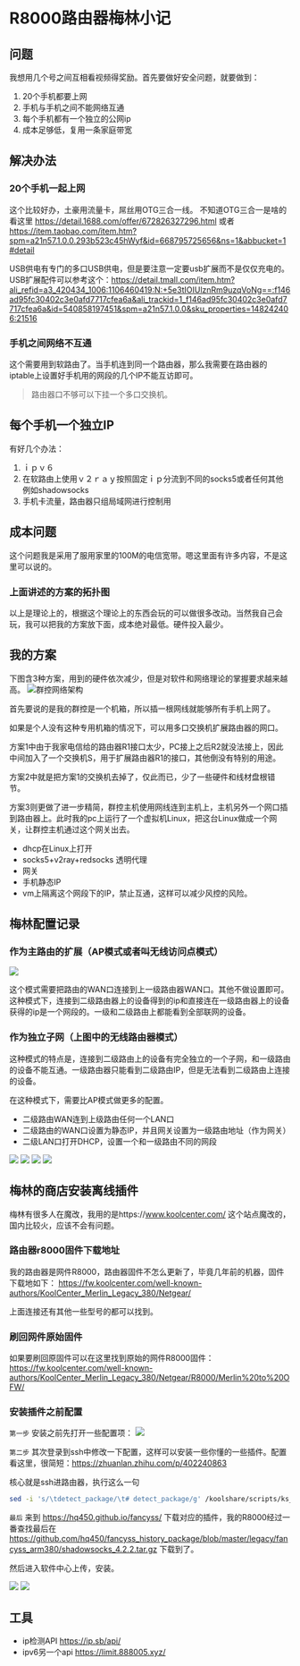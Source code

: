 # R8000路由器梅林小记

## 问题
我想用几个号之间互相看视频得奖励。首先要做好安全问题，就要做到：
1. 20个手机都要上网
2. 手机与手机之间不能网络互通
3. 每个手机都有一个独立的公网ip
4. 成本足够低，复用一条家庭带宽

## 解决办法
### 20个手机一起上网
这个比较好办，土豪用流量卡，屌丝用OTG三合一线。
不知道OTG三合一是啥的看这里 https://detail.1688.com/offer/672826327296.html
或者 https://item.taobao.com/item.htm?spm=a21n57.1.0.0.293b523c45hWyf&id=668795725656&ns=1&abbucket=1#detail

USB供电有专门的多口USB供电，但是要注意一定要usb扩展而不是仅仅充电的。USB扩展配件可以参考这个：https://detail.tmall.com/item.htm?ali_refid=a3_420434_1006:1106460419:N:+5e3tIOIUlznRm9uzqVoNg==:f146ad95fc30402c3e0afd7717cfea6a&ali_trackid=1_f146ad95fc30402c3e0afd7717cfea6a&id=540858197451&spm=a21n57.1.0.0&sku_properties=148242406:21516

### 手机之间网络不互通
这个需要用到软路由了。当手机连到同一个路由器，那么我需要在路由器的iptable上设置好手机用的网段的几个IP不能互访即可。
> 路由器口不够可以下挂一个多口交换机。

## 每个手机一个独立IP
有好几个办法：

1. ｉｐｖ６
2. 在软路由上使用ｖ２ｒａｙ按照固定ｉｐ分流到不同的socks5或者任何其他例如shadowsocks
3. 手机卡流量，路由器只组局域网进行控制用

## 成本问题
这个问题我是采用了服用家里的100M的电信宽带。嗯这里面有许多内容，不是这里可以说的。


### 上面讲述的方案的拓扑图
以上是理论上的，根据这个理论上的东西会玩的可以做很多改动。当然我自己会玩，我可以把我的方案放下面，成本绝对最低。硬件投入最少。


## 我的方案
下图含3种方案，用到的硬件依次减少，但是对软件和网络理论的掌握要求越来越高。
![群控网络架构](我的群控网络方案.png)


首先要说的是我的群控是一个机箱，所以插一根网线就能够所有手机上网了。

如果是个人没有这种专用机箱的情况下，可以用多口交换机扩展路由器的网口。


方案1中由于我家电信给的路由器R1接口太少，PC接上之后R2就没法接上，因此中间加入了一个交换机S，用于扩展路由器R1的接口，其他倒没有特别的用途。

方案2中就是把方案1的交换机去掉了，仅此而已，少了一些硬件和线材盘根错节。

方案3则更做了进一步精简，群控主机使用网线连到主机上，主机另外一个网口插到路由器上。此时我的pc上运行了一个虚拟机Linux，把这台Linux做成一个网关，让群控主机通过这个网关出去。
- dhcp在Linux上打开
- socks5+v2ray+redsocks 透明代理
- 网关
- 手机静态IP
- vm上隔离这个网段下的IP，禁止互通，这样可以减少风控的风险。


## 梅林配置记录
### 作为主路由的扩展（AP模式或者叫无线访问点模式）

![](梅林无线访问点模式.png)

这个模式需要把路由的WAN口连接到上一级路由器WAN口。其他不做设置即可。
这种模式下，连接到二级路由器上的设备得到的ip和直接连在一级路由器上的设备获得的ip是一个网段的。一级和二级路由上都能看到全部联网的设备。

### 作为独立子网（上图中的无线路由器模式）

这种模式的特点是，连接到二级路由上的设备有完全独立的一个子网，和一级路由的设备不能互通。一级路由器只能看到二级路由IP，但是无法看到二级路由上连接的设备。

在这种模式下，需要比AP模式做更多的配置。

- 二级路由WAN连到上级路由任何一个LAN口
- 二级路由的WAN口设置为静态IP，并且网关设置为一级路由地址（作为网关）
- 二级LAN口打开DHCP，设置一个和一级路由不同的网段

![](WAN口设置.png)
![](LAN口设置.png)
![](LAN口打开DHCP.png)
![](ipv6配置.png)




## 梅林的商店安装离线插件
梅林有很多人在魔改，我用的是https://www.koolcenter.com/ 这个站点魔改的，国内比较火，应该不会有问题。

### 路由器r8000固件下载地址
我的路由器是网件R8000，路由器固件不怎么更新了，毕竟几年前的机器，固件下载地如下：
https://fw.koolcenter.com/well-known-authors/KoolCenter_Merlin_Legacy_380/Netgear/

上面连接还有其他一些型号的都可以找到。

### 刷回网件原始固件
如果要刷回原固件可以在这里找到原始的网件R8000固件：https://fw.koolcenter.com/well-known-authors/KoolCenter_Merlin_Legacy_380/Netgear/R8000/Merlin%20to%20OFW/


### 安装插件之前配置
`第一步`
安装之前先打开一些配置项：
![](系统管理设置.png)

`第二步`
其次登录到ssh中修改一下配置，这样可以安装一些你懂的一些插件。配置看这里，很简短：https://zhuanlan.zhihu.com/p/402240863

核心就是ssh进路由器，执行这么一句
```sh
sed -i 's/\tdetect_package/\t# detect_package/g' /koolshare/scripts/ks_tar_install.sh

```
 `最后`
 来到 https://hq450.github.io/fancyss/ 下载对应的插件，我的R8000经过一番查找最后在 https://github.com/hq450/fancyss_history_package/blob/master/legacy/fancyss_arm380/shadowsocks_4.2.2.tar.gz 下载到了。

 然后进入软件中心上传，安装。

![](软件中心-离线安装.png)
![](科学上网安装成功.png)


## 工具
- ip检测API https://ip.sb/api/
- ipv6另一个api https://limit.888005.xyz/









